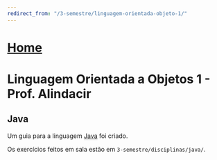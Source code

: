 ```yaml
---
redirect_from: "/3-semestre/linguagem-orientada-objeto-1/"
---
```


# [Home](/engenharia-de-computacao/)

# Linguagem Orientada a Objetos 1 - Prof. Alindacir

## Java

Um guia para a linguagem [Java](java/JAVA.md) foi criado.

Os exercícios feitos em sala estão em `3-semestre/disciplinas/java/`.
